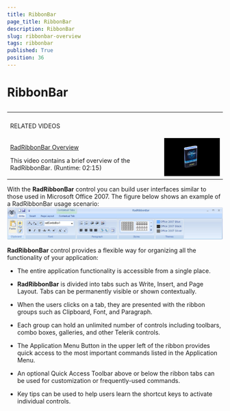 ```yaml
---
title: RibbonBar
page_title: RibbonBar
description: RibbonBar
slug: ribbonbar-overview
tags: ribbonbar
published: True
position: 36
---
```


# RibbonBar



## 
<table><th><tr><td>

RELATED VIDEOS</td><td></td></tr></th><tr><td>

[RadRibbonBar Overview](http://tv.telerik.com/winforms/radribbonbar/radribbonbar-overview)

This video contains a brief
                overview of the RadRibbonBar. (Runtime: 02:15)
              </td><td>![overview-video 001](images/overview-video001.png)</td></tr></table>

With the __RadRibbonBar__
          control you can build user interfaces similar to those
          used in Microsoft Office 2007. The figure below shows an example of a
          RadRibbonBar usage scenario:
        ![ribbonbar-overview 001](images/ribbonbar-overview001.jpg)

__RadRibbonBar__ control provides a flexible way for organizing
          all the functionality of your application:
        

* The entire application functionality is accessible from a single place.

* __RadRibbonBar__ is divided into tabs such as Write,
              Insert, and Page Layout. Tabs can be permanently visible or shown
              contextually.
            

* When the users clicks on a tab, they are presented with the ribbon groups such as Clipboard, Font, and Paragraph.
            

* Each group can hold an unlimited number of controls including toolbars,
              combo boxes, galleries, and other Telerik controls.
            

* The Application Menu Button in the upper left of the ribbon provides
              quick access to the most important commands listed in the Application
              Menu.
            

* An optional Quick Access Toolbar above or below the ribbon tabs
              can be used for customization or frequently-used commands.
            

* Key tips can be used to help users learn the shortcut keys to activate
              individual controls.
            
